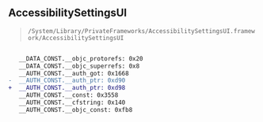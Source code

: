 ## AccessibilitySettingsUI

> `/System/Library/PrivateFrameworks/AccessibilitySettingsUI.framework/AccessibilitySettingsUI`

```diff

   __DATA_CONST.__objc_protorefs: 0x20
   __DATA_CONST.__objc_superrefs: 0x8
   __AUTH_CONST.__auth_got: 0x1668
-  __AUTH_CONST.__auth_ptr: 0xd90
+  __AUTH_CONST.__auth_ptr: 0xd98
   __AUTH_CONST.__const: 0x3558
   __AUTH_CONST.__cfstring: 0x140
   __AUTH_CONST.__objc_const: 0xfb8

```
